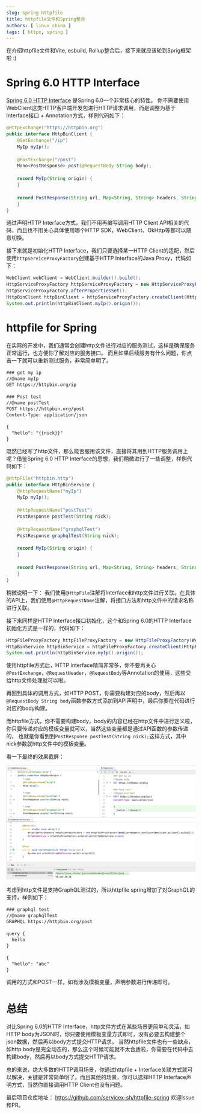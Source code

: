 ```yaml
---
slug: spring httpfile
title: httpfile文件和Spring整合
authors: [ linux_china ]
tags: [ httpx, spring ]
---
```


在介绍httpfile文件和Vite, esbuild, Rollup整合后，接下来就应该轮到Sprig框架啦 :)

# Spring 6.0 HTTP Interface

[Spring 6.0 HTTP Interface](https://docs.spring.io/spring-framework/docs/6.0.0-M5/reference/html/integration.html#rest-http-interface)
是Spring 6.0一个非常核心的特性。 你不需要使用WebClient这类HTTP客户端开发包进行HTTP请求调用，而是调整为基于Interface接口 + Annotation方式，样例代码如下：

```java
@HttpExchange("https://httpbin.org")
public interface HttpBinClient {
    @GetExchange("/ip")
    MyIp myIp();

    @PostExchange("/post")
    Mono<PostResponse> post(@RequestBody String body);

    record MyIp(String origin) {
    }

    record PostResponse(String url, Map<String, String> headers, String data) {
    }
}
```

通过声明HTTP Interface方式，我们不用再编写调用HTTP Client API相关的代码，而且也不用关心具体使用哪个HTTP SDK，WebClient、OkHttp等都可以随意切换。

接下来就是初始化HTTP Interface，我们只要选择某一HTTP Client的适配，然后使用`httpServiceProxyFactory`创建基于HTTP Interface的Java Proxy，代码如下：

```java
WebClient webClient = WebClient.builder().build();
HttpServiceProxyFactory httpServiceProxyFactory = new HttpServiceProxyFactory(WebClientAdapter.forClient(webClient));
httpServiceProxyFactory.afterPropertiesSet();
HttpBinClient httpBinClient = httpServiceProxyFactory.createClient(HttpBinClient.class);
System.out.println(httpBinClient.myIp().origin());
```

# httpfile for Spring

在实际的开发中，我们通常会创建http文件进行对应的服务测试，这样是确保服务正常运行，也方便你了解对应的服务接口。
而且如果后续服务有什么问题，你点击一下就可以重新测试服务，非常简单明了。

```
### get my ip
//@name myIp
GET https://httpbin.org/ip

### Post test
//@name postTest
POST https://httpbin.org/post
Content-Type: application/json

{
  "hello": "{{nick}}"
}
```

既然已经写了http文件，那么能否服用该文件，直接将其用到HTTP服务调用上呢？借鉴Spring 6.0 HTTP Interface的思想，我们稍微进行了一些调整，样例代码如下：

```java
@HttpFile("httpbin.http")
public interface HttpBinService {
    @HttpRequestName("myIp")
    MyIp myIp();

    @HttpRequestName("postTest")
    PostResponse postTest(String nick);

    @HttpRequestName("graphqlTest")
    PostResponse graphqlTest(String nick);

    record MyIp(String origin) {
    }

    record PostResponse(String url, Map<String, String> headers, String data) {
    }
}
```

稍微说明一下： 我们使用`@HttpFile`注解将Interface和http文件进行关联。在具体的API上，我们使用`@HttpRequestName`注解，将接口方法和http文件中的请求名称进行关联。

接下来同样是HTTP Interface接口初始化，这个和Spring 6.0的HTTP Interface初始化方式是一样的，代码如下：

```java
HttpFileProxyFactory httpFileProxyFactory = new HttpFileProxyFactory(WebClientAdapter.forClient(WebClient.builder().build()));
HttpBinService httpBinService = httpFileProxyFactory.createClient(HttpBinService.class);
System.out.println(httpBinService.myIp().origin());
```

使用httpfile方式后，HTTP interface精简非常多，你不要再关心`@PostExchange`，`@RequestHeader`，`@RequestBody`等Annotation的使用，这些交给http文件处理就可以啦。

再回到具体的调用方式，如HTTP POST，你需要构建对应的body，然后再以`@RequestBody String body`函数参数方式添加到API声明中，最后你要在代码进行对应的body构建。

而httpfile方式，你不需要构建body，body的内容已经在http文件中进行定义啦，你只要传递对应的模板变量就可以，当然这些变量都是通过API函数的参数传递的，
也就是你看到到`PostResponse postTest(String nick);`这样方式，其中nick参数就http文件中的模板变量。

看一下最终的效果截屏： 

![httpfile Spring](../static/img/blog/httpfile-spring.png)

考虑到http文件是支持GraphQL测试的，所以httpfile spring增加了对GraphQL的支持，样例如下：

```
### graphql test
//@name graphqlTest
GRAPHQL https://httpbin.org/post

query {
  hello
}

{
  "hello": "abc"
}
```

调用的方式和POST一样，如有涉及模板变量，声明参数进行传递即可。

# 总结

对比Spring 6.0的HTTP Interface，http文件方式在某些场景更简单和灵活，如HTTP body为JSON时，你只要使用模板变量方式即可，没有必要去构建整个json数据，然后再以body方式提交HTTP请求。
当然httpfile文件也有一些缺点，如http body是完全动态的，那么这个时候可能就不太合适啦，你需要在代码中去构建body，然后再以body方式提交HTTP请求。

总的来说，绝大多数的HTTP调用场景，你通过httpfile + Interface关联方式就可以解决，关键是非常简单明了。而且其他的场景，你可以选择HTTP Interface声明方式，当然你直接调用HTTP Client也没有问题。

最后项目仓库地址： https://github.com/servicex-sh/httpfile-spring 欢迎Issue和PR。

